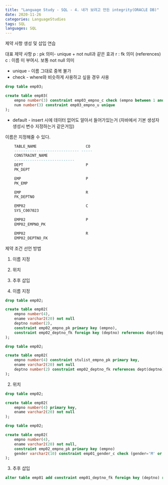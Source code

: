 ```yaml
---
title: "Language Study - SQL - 4. 내가 보려고 만든 integrity(ORACLE DB)"
date: 2020-11-26
categories: LanguageStudies
tags: SQL
languages: SQL
---
```


제약 사항 생성 및 삽입 연습

대표 제약 사항
p : pk 의미- unique + not null과 같은 효과
r : fk 의미 (references)
c : 이름 미 부여시. 보통 not null 의미

+ unique - 이름 그대로 중복 불가
+ check - where와 비슷하게 사용하고 싶을 경우 사용
```sql
drop table emp03;

create table emp03(
	empno number(3) constraint emp03_empno_c check (empno between 1 and 100),
    num number(3) constraint emp03_empno_u unique
);
```
+ default - insert 시에 데이터 없어도 알아서 들어가있는거 (자바에서 기본 생성자 생성시 변수 지정하는거 같은거임)

이름은 지정해줄 수 있다.

```sql
	TABLE_NAME                      CO
	----------------------------- -----
	CONSTRAINT_NAME
	---------------------------
	DEPT                            P
	PK_DEPT

	EMP                             P
	PK_EMP

	EMP                             R
	FK_DEPTNO

	EMP02                           C
	SYS_C007023

	EMP02                           P
	EMP02_EMPNO_PK

	EMP02                           R
	EMP02_DEPTNO_FK
```

제약 조건 선언 방법

1. 이름 지정
2. 위치
3. 추후 삽입

1. 이름 지정
```sql
drop table emp02;

create table emp02(
	empno number(4),
	ename varchar2(20) not null
    deptno number(2),
    constraint emp02_empno_pk primary key (empno),
    constraint emp02_deptno_fk foreign key (deptno) references dept(deptno)
);
```
```sql
drop table emp02;

create table emp02(
	empno number(4) constraint stulist_empno_pk primary key,
	ename varchar2(20) not null
    deptno number(2) constraint emp02_deptno_fk references dept(deptno)
);
```


2. 위치

```sql
drop table emp02;

create table emp02(
	empno number(4) primary key,
	ename varchar2(20) not null
);
```


```sql
drop table emp02;

create table emp02(
	empno number(4),
	ename varchar2(20) not null, 
	constraint emp02_empno_pk primary key (empno)
    gender varchar2(10) constraint emp01_gender_c check (gender='M' or gender='F')
);
```

3. 추후 삽입

```sql
alter table emp01 add constraint emp01_deptno_fk foreign key (deptno) references dept01(deptno);
```